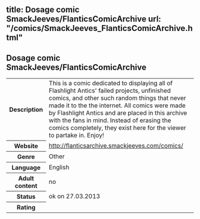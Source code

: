 title: Dosage comic SmackJeeves/FlanticsComicArchive
url: "/comics/SmackJeeves_FlanticsComicArchive.html"
---
Dosage comic SmackJeeves/FlanticsComicArchive
-----------------------------------------

<table class="comicinfo">
<tr>
<th>Description</th><td>This is a comic dedicated to displaying all of Flashlight Antics' failed projects, unfinished comics, and other such random things that never made it to the the internet. All comics were made by Flashlight Antics and are placed in this archive with the fans in mind. Instead of erasing the comics completely, they exist here for the viewer to partake in. Enjoy!</td>
</tr>
<tr>
<th>Website</th><td><a href="http://flanticsarchive.smackjeeves.com/comics/">http://flanticsarchive.smackjeeves.com/comics/</a></td>
</tr>
<tr>
<th>Genre</th><td>Other</td>
</tr>
<tr>
<th>Language</th><td>English</td>
</tr>
<tr>
<th>Adult content</th><td>no</td>
</tr>
<tr>
<th>Status</th><td>ok on 27.03.2013</td>
</tr>
<tr>
<th>Rating</th><td><div class="g-plusone" data-size="standard" data-annotation="bubble"
 data-href="http://flanticsarchive.smackjeeves.com/comics/"></div></td>
</tr>
</table>
<script type="text/javascript">
  (function() {
    var po = document.createElement('script'); po.type = 'text/javascript'; po.async = true;
    po.src = 'https://apis.google.com/js/plusone.js';
    var s = document.getElementsByTagName('script')[0]; s.parentNode.insertBefore(po, s);
  })();
</script>
